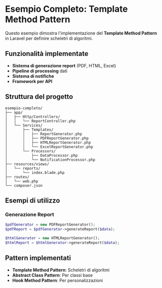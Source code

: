 # Esempio Completo: Template Method Pattern

Questo esempio dimostra l'implementazione del **Template Method Pattern** in Laravel per definire scheletri di algoritmi.

## Funzionalità implementate

- **Sistema di generazione report** (PDF, HTML, Excel)
- **Pipeline di processing** dati
- **Sistema di notifiche**
- **Framework per API**

## Struttura del progetto

```
esempio-completo/
├── app/
│   ├── Http/Controllers/
│   │   └── ReportController.php
│   └── Services/
│       ├── Templates/
│       │   ├── ReportGenerator.php
│       │   ├── PDFReportGenerator.php
│       │   ├── HTMLReportGenerator.php
│       │   └── ExcelReportGenerator.php
│       └── Processors/
│           ├── DataProcessor.php
│           └── NotificationProcessor.php
├── resources/views/
│   └── reports/
│       └── index.blade.php
├── routes/
│   └── web.php
└── composer.json
```

## Esempi di utilizzo

### Generazione Report
```php
$pdfGenerator = new PDFReportGenerator();
$pdfReport = $pdfGenerator->generateReport($data);

$htmlGenerator = new HTMLReportGenerator();
$htmlReport = $htmlGenerator->generateReport($data);
```

## Pattern implementati

- **Template Method Pattern**: Scheletri di algoritmi
- **Abstract Class Pattern**: Per classi base
- **Hook Method Pattern**: Per personalizzazioni
